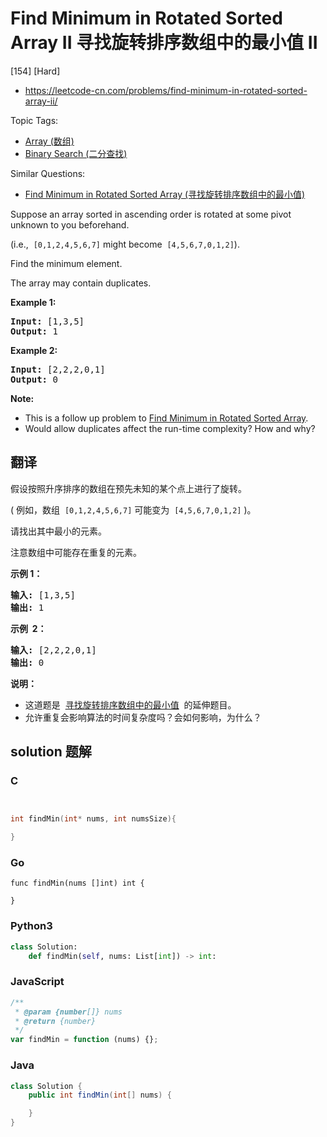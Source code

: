 # Find Minimum in Rotated Sorted Array II 寻找旋转排序数组中的最小值 II

[154] [Hard]

- https://leetcode-cn.com/problems/find-minimum-in-rotated-sorted-array-ii/

Topic Tags:

- [Array (数组)](https://leetcode-cn.com/tag/array/)
- [Binary Search (二分查找)](https://leetcode-cn.com/tag/binary-search/)

Similar Questions:

- [Find Minimum in Rotated Sorted Array (寻找旋转排序数组中的最小值)](https://leetcode-cn.com/problems/find-minimum-in-rotated-sorted-array/)

Suppose an array sorted in ascending order is rotated at some pivot unknown to you beforehand.

(i.e.,  `[0,1,2,4,5,6,7]` might become  `[4,5,6,7,0,1,2]`).

Find the minimum element.

The array may contain duplicates.

**Example 1:**

<pre><strong>Input:</strong> [1,3,5]
<strong>Output:</strong> 1</pre>

**Example 2:**

<pre><strong>Input:</strong> [2,2,2,0,1]
<strong>Output:</strong> 0</pre>

**Note:**

- This is a follow up problem to [Find Minimum in Rotated Sorted Array](https://leetcode.com/problems/find-minimum-in-rotated-sorted-array/description/).
- Would allow duplicates affect the run-time complexity? How and why?

## 翻译

假设按照升序排序的数组在预先未知的某个点上进行了旋转。

( 例如，数组  `[0,1,2,4,5,6,7]` 可能变为  `[4,5,6,7,0,1,2]` )。

请找出其中最小的元素。

注意数组中可能存在重复的元素。

**示例 1：**

<pre><strong>输入:</strong> [1,3,5]
<strong>输出:</strong> 1</pre>

**示例  2：**

<pre><strong>输入:</strong> [2,2,2,0,1]
<strong>输出:</strong> 0</pre>

**说明：**

- 这道题是  [寻找旋转排序数组中的最小值](https://leetcode-cn.com/problems/find-minimum-in-rotated-sorted-array/description/)  的延伸题目。
- 允许重复会影响算法的时间复杂度吗？会如何影响，为什么？

## solution 题解

### C

```c


int findMin(int* nums, int numsSize){

}


```

### Go

```golang
func findMin(nums []int) int {

}
```

### Python3

```python
class Solution:
    def findMin(self, nums: List[int]) -> int:
```

### JavaScript

```javascript
/**
 * @param {number[]} nums
 * @return {number}
 */
var findMin = function (nums) {};
```

### Java

```java
class Solution {
    public int findMin(int[] nums) {

    }
}
```
